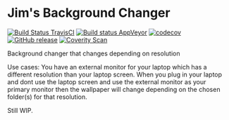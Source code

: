 # Jim's Background Changer
[![Build Status TravisCI](https://travis-ci.org/Jimver/jimsbackgroundchanger.svg?branch=master)](https://travis-ci.org/Jimver/jimsbackgroundchanger)
[![Build status AppVeyor](https://ci.appveyor.com/api/projects/status/emlp0dyv7knfvo98?svg=true)](https://ci.appveyor.com/project/Jimver/jimsbackgroundchanger)
[![codecov](https://codecov.io/gh/Jimver/jimsbackgroundchanger/branch/master/graph/badge.svg)](https://codecov.io/gh/Jimver/jimsbackgroundchanger)
[![GitHub release](https://img.shields.io/github/release/jimver/jimsbackgroundchanger.svg)](https://github.com/Jimver/jimsbackgroundchanger/releases)
[![Coverity Scan](https://img.shields.io/coverity/scan/11861.svg)](https://scan.coverity.com/projects/jimver-jimsbackgroundchanger)

Background changer that changes depending on resolution

Use cases:
You have an external monitor for your laptop which has a different resolution than your laptop screen.
When you plug in your laptop and dont use the laptop screen and use the external monitor as your primary monitor then the wallpaper will change depending on the chosen folder(s) for that resolution.

Still WIP.
